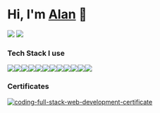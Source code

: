 # Hi, I'm [Alan](https://amgaudet.github.io/react-portfolio/) 👋
<a href="mailto:alanmgaudet@gmail.com"><img src="https://img.shields.io/badge/Gmail-D14836?style=for-the-badge&logo=gmail&logoColor=white"></a>
<a href="https://www.linkedin.com/in/alan-gaudet-256a53210/"><img src="https://img.shields.io/badge/LinkedIn-0077B5?style=for-the-badge&logo=linkedin&logoColor=white"></a>

### Tech Stack I use
<img src="https://img.shields.io/badge/HTML5-E34F26?style=for-the-badge&logo=html5&logoColor=white"><img src="https://img.shields.io/badge/CSS3-1572B6?style=for-the-badge&logo=css3&logoColor=white"><img src="https://img.shields.io/badge/JavaScript-323330?style=for-the-badge&logo=javascript&logoColor=F7DF1E"><img src="https://img.shields.io/badge/React-20232A?style=for-the-badge&logo=react&logoColor=61DAFB"><img src="https://img.shields.io/badge/jQuery-0769AD?style=for-the-badge&logo=jquery&logoColor=white"><img src="https://img.shields.io/badge/Bootstrap-563D7C?style=for-the-badge&logo=bootstrap&logoColor=white"><img src="https://img.shields.io/badge/MySQL-00000F?style=for-the-badge&logo=mysql&logoColor=white"><img src="https://img.shields.io/badge/MongoDB-4EA94B?style=for-the-badge&logo=mongodb&logoColor=white"><img src="https://img.shields.io/badge/GraphQl-E10098?style=for-the-badge&logo=graphql&logoColor=white"><img src="https://img.shields.io/badge/Node.js-339933?style=for-the-badge&logo=nodedotjs&logoColor=white"><img src="https://img.shields.io/badge/npm-CB3837?style=for-the-badge&logo=npm&logoColor=white"><img src="https://img.shields.io/badge/Express.js-000000?style=for-the-badge&logo=express&logoColor=white">

### Certificates
<a href="https://www.credly.com/badges/300fc975-e5d2-4568-ac29-f41a7d24d8a8/public_url">![coding-full-stack-web-development-certificate](https://user-images.githubusercontent.com/83303497/129461996-528a7a8a-4ea0-4b78-837a-78b930f46693.png)</a>

